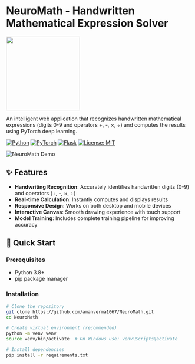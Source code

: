 # NeuroMath - Handwritten Mathematical Expression Solver

<img src="https://play-lh.googleusercontent.com/PrHkScw4sqBoemJfhBFrasRhlF96VY3VWALLW76Zupa3QTA6Pfe93Lz2QZgA7jzJ2Xs" width="200" style="transition: transform 0.3s;" onmouseover="this.style.transform='scale(1.05)'" onmouseout="this.style.transform='scale(1)'">
<!-- ![NeuroMath Logo](https://play-lh.googleusercontent.com/PrHkScw4sqBoemJfhBFrasRhlF96VY3VWALLW76Zupa3QTA6Pfe93Lz2QZgA7jzJ2Xs)  Replace with your actual logo -->

An intelligent web application that recognizes handwritten mathematical expressions (digits 0-9 and operators +, -, ×, ÷) and computes the results using PyTorch deep learning.

[![Python](https://img.shields.io/badge/Python-3.8+-blue.svg)](https://python.org)
[![PyTorch](https://img.shields.io/badge/PyTorch-1.12+-red.svg)](https://pytorch.org)
[![Flask](https://img.shields.io/badge/Flask-2.0-lightgrey.svg)](https://flask.palletsprojects.com/)
[![License: MIT](https://img.shields.io/badge/License-MIT-yellow.svg)](https://opensource.org/licenses/MIT)

![NeuroMath Demo](demo.gif) <!-- Add your demo GIF/screenshot here -->

## ✨ Features

- **Handwriting Recognition**: Accurately identifies handwritten digits (0-9) and operators (+, -, ×, ÷)
- **Real-time Calculation**: Instantly computes and displays results
- **Responsive Design**: Works on both desktop and mobile devices
- **Interactive Canvas**: Smooth drawing experience with touch support
- **Model Training**: Includes complete training pipeline for improving accuracy

## 🚀 Quick Start

### Prerequisites
- Python 3.8+
- pip package manager

### Installation
```bash
# Clone the repository
git clone https://github.com/amanverma1067/NeuroMath.git
cd NeuroMath

# Create virtual environment (recommended)
python -m venv venv
source venv/bin/activate  # On Windows use: venv\Scripts\activate

# Install dependencies
pip install -r requirements.txt
